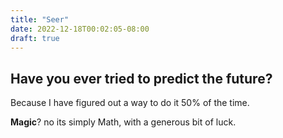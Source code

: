```yaml
---
title: "Seer"
date: 2022-12-18T00:02:05-08:00
draft: true
---
```

 ## Have you ever tried to predict the future?

 Because I have figured out a way to do it 50% of the time.

 **Magic**? no its simply Math, with a generous bit of luck.

